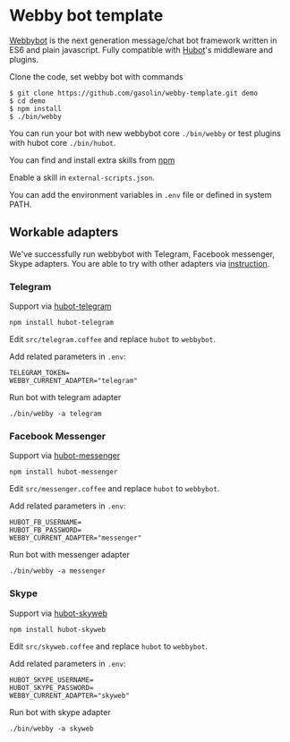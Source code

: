# Webby bot template

[Webbybot](https://github.com/gasolin/webbybot/) is the next generation message/chat bot framework written in ES6 and plain javascript. Fully compatible with [Hubot](https://github.com/github/hubot)'s middleware and plugins.

Clone the code, set webby bot with commands

```shell
$ git clone https://github.com/gasolin/webby-template.git demo
$ cd demo
$ npm install
$ ./bin/webby
```

You can run your bot with new webbybot core `./bin/webby` or test plugins with hubot core `./bin/hubot`.

You can find and install extra skills from [npm](https://www.npmjs.com/search?q=hubot)

Enable a skill in `external-scripts.json`.

You can add the environment variables in `.env` file or defined in system PATH.

## Workable adapters

We've successfully run webbybot with Telegram, Facebook messenger, Skype adapters. You are able to try with other adapters via [instruction](https://github.com/gasolin/webbybot#how-to-replace-hubot-to-webbybot).

### Telegram
Support via [hubot-telegram](https://github.com/lukefx/hubot-telegram)

```
npm install hubot-telegram
```

Edit `src/telegram.coffee` and replace `hubot` to `webbybot`.

Add related parameters in `.env`:
```
TELEGRAM_TOKEN=
WEBBY_CURRENT_ADAPTER="telegram"
```

Run bot with telegram adapter
```
./bin/webby -a telegram
```

### Facebook Messenger
Support via [hubot-messenger](https://github.com/kimberli/hubot-messenger)

```
npm install hubot-messenger
```

Edit `src/messenger.coffee` and replace `hubot` to `webbybot`.

Add related parameters in `.env`:
```
HUBOT_FB_USERNAME=
HUBOT_FB_PASSWORD=
WEBBY_CURRENT_ADAPTER="messenger"
```

Run bot with messenger adapter
```
./bin/webby -a messenger
```

### Skype
Support via [hubot-skyweb](https://github.com/EllisV/hubot-skyweb)

```
npm install hubot-skyweb
```

Edit `src/skyweb.coffee` and replace `hubot` to `webbybot`.

Add related parameters in `.env`:
```
HUBOT_SKYPE_USERNAME=
HUBOT_SKYPE_PASSWORD=
WEBBY_CURRENT_ADAPTER="skyweb"
```

Run bot with skype adapter
```
./bin/webby -a skyweb
```
